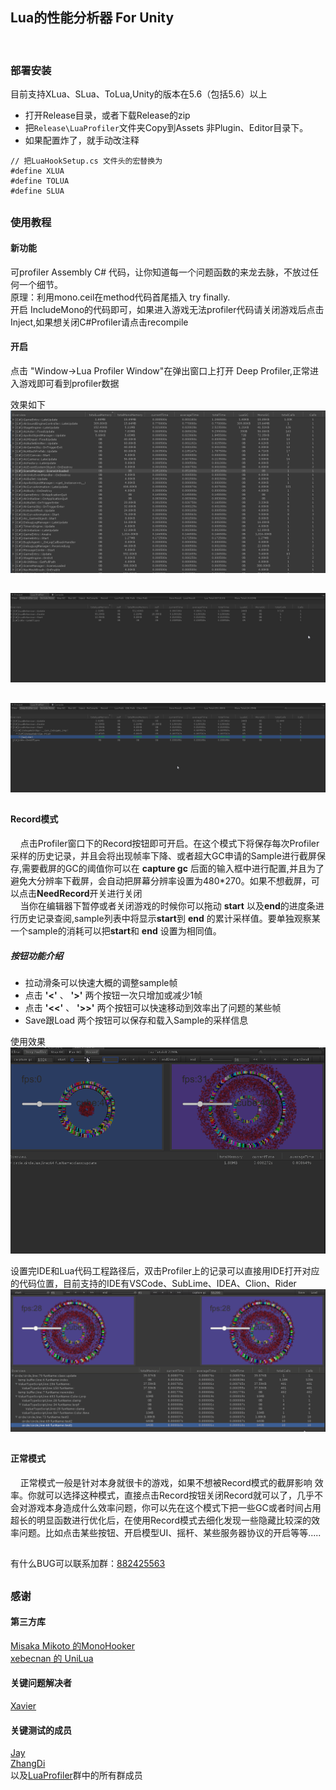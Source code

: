 ## Lua的性能分析器 For Unity
<br/>

### 部署安装
目前支持XLua、SLua、ToLua,Unity的版本在5.6（包括5.6）以上

- 打开Release目录，或者下载Release的zip
- 把`Release\LuaProfiler`文件夹Copy到Assets 非Plugin、Editor目录下。
- 如果配置炸了，就手动改注释
``` 
// 把LuaHookSetup.cs 文件头的宏替换为
#define XLUA
#define TOLUA
#define SLUA
``` 


## 


### 使用教程

#### 新功能
可profiler Assembly C# 代码，让你知道每一个问题函数的来龙去脉，不放过任何一个细节。 <br/>
原理：利用mono.ceil在method代码首尾插入 try finally. <br/>
开启 IncludeMono的代码即可，如果进入游戏无法profiler代码请关闭游戏后点击Inject,如果想关闭C#Profiler请点击recompile <br/>


#### 开启

点击 "Window->Lua Profiler Window"在弹出窗口上打开 Deep Profiler,正常进入游戏即可看到profiler数据

效果如下
![](doc/profiler.png)

## 

![](doc/findlua.gif)
## 

![](doc/sort.gif)
## 

#### Record模式
&nbsp;&nbsp;&nbsp;&nbsp;点击Profiler窗口下的Record按钮即可开启。在这个模式下将保存每次Profiler采样的历史记录，并且会将出现帧率下降、或者超大GC申请的Sample进行截屏保存,需要截屏的GC的阈值你可以在 __capture gc__ 后面的输入框中进行配置,并且为了避免大分辨率下截屏，会自动把屏幕分辨率设置为480*270。如果不想截屏，可以点击**NeedRecord**开关进行关闭<br/>
&nbsp;&nbsp;&nbsp;&nbsp;当你在编辑器下暂停或者关闭游戏的时候你可以拖动 __start__ 以及**end**的进度条进行历史记录查阅,sample列表中将显示**start**到 **end** 的累计采样值。要单独观察某一个sample的消耗可以把**start**和 __end__ 设置为相同值。

##### 按钮功能介绍


- 拉动滑条可以快速大概的调整sample帧
- 点击 __'<'__ 、 __'>'__ 两个按钮一次只增加或减少1帧
- 点击 __'<<'__ 、 __'>>'__ 两个按钮可以快速移动到效率出了问题的某些帧
- Save跟Load 两个按钮可以保存和载入Sample的采样信息

使用效果
![](doc/profiler.gif)
<br/>

设置完IDE和Lua代码工程路径后，双击Profiler上的记录可以直接用IDE打开对应的代码位置，目前支持的IDE有VSCode、SubLime、IDEA、Clion、Rider
![](doc/toide.gif)
<br/>

## 
#### 正常模式
&nbsp;&nbsp;&nbsp;&nbsp;正常模式一般是针对本身就很卡的游戏，如果不想被Record模式的截屏影响
效率。你就可以选择这种模式，直接点击Record按钮关闭Record就可以了，几乎不会对游戏本身造成什么效率问题，你可以先在这个模式下把一些GC或者时间占用超长的明显函数进行优化后，在使用Record模式去细化发现一些隐藏比较深的效率问题。比如点击某些按钮、开启模型UI、摇杆、某些服务器协议的开启等等.....
<br/>


## 
有什么BUG可以联系加群：[882425563](https://jq.qq.com/?_wv=1027&k=5QkOBSc)

## 
### 感谢

#### 第三方库
[Misaka Mikoto 的MonoHooker](https://github.com/easy66/MonoHooker) <br/>
[xebecnan 的 UniLua](https://github.com/xebecnan/UniLua) <br/>

#### 关键问题解决者
[Xavier](https://github.com/starwing)

#### 关键测试的成员
[Jay](https://github.com/Jayatubi) <br/>
[ZhangDi](https://github.com/ZhangDi2018) <br/>
以及[LuaProfiler](https://jq.qq.com/?_wv=1027&k=5QkOBSc)群中的所有群成员
